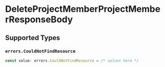 # DeleteProjectMemberProjectMemberResponseBody


## Supported Types

### `errors.CouldNotFindResource`

```typescript
const value: errors.CouldNotFindResource = /* values here */
```

